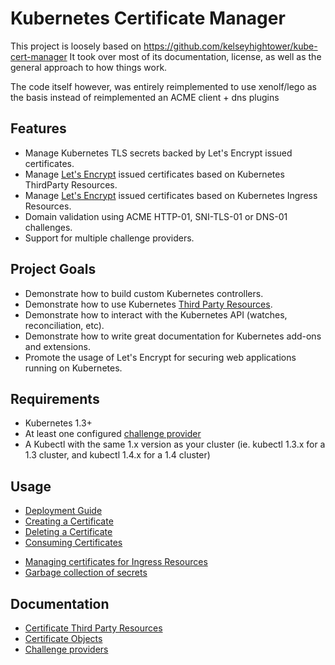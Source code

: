 # Kubernetes Certificate Manager

This project is loosely based on https://github.com/kelseyhightower/kube-cert-manager
It took over most of its documentation, license, as well as the general approach to how things work.

The code itself however, was entirely reimplemented to use xenolf/lego as the basis instead of reimplemented an ACME client + dns plugins

## Features

* Manage Kubernetes TLS secrets backed by Let's Encrypt issued certificates.
* Manage [Let's Encrypt](https://letsencrypt.org) issued certificates based on Kubernetes ThirdParty Resources.
* Manage [Let's Encrypt](https://letsencrypt.org) issued certificates based on Kubernetes Ingress Resources.
* Domain validation using ACME HTTP-01, SNI-TLS-01 or DNS-01 challenges.
* Support for multiple challenge providers.

## Project Goals

* Demonstrate how to build custom Kubernetes controllers.
* Demonstrate how to use Kubernetes [Third Party Resources](https://github.com/kubernetes/kubernetes/blob/release-1.3/docs/design/extending-api.md).
* Demonstrate how to interact with the Kubernetes API (watches, reconciliation, etc).
* Demonstrate how to write great documentation for Kubernetes add-ons and extensions.
* Promote the usage of Let's Encrypt for securing web applications running on Kubernetes.

## Requirements

* Kubernetes 1.3+
* At least one configured [challenge provider](docs/providers.md)
* A Kubectl with the same 1.x version as your cluster (ie. kubectl 1.3.x for a 1.3 cluster, and kubectl 1.4.x for a 1.4 cluster)

## Usage

* [Deployment Guide](docs/deployment-guide.md)
* [Creating a Certificate](docs/create-a-certificate.md)
* [Deleting a Certificate](docs/delete-a-certificate.md)
* [Consuming Certificates](docs/consume-certificates.md)
- [Managing certificates for Ingress Resources](docs/ingress.md)
- [Garbage collection of secrets](docs/garbage-collection.md)

## Documentation

* [Certificate Third Party Resources](docs/certificate-third-party-resource.md)
* [Certificate Objects](docs/certificate-objects.md)
* [Challenge providers](docs/providers.md)
